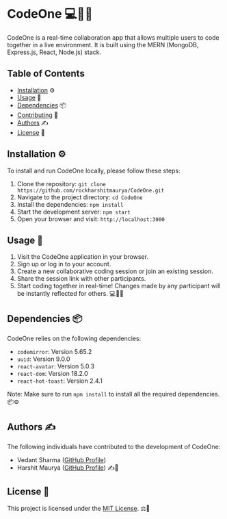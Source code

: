 # CodeOne 💻👥🚀

CodeOne is a real-time collaboration app that allows multiple users to code together in a live environment. It is built using the MERN (MongoDB, Express.js, React, Node.js) stack.

## Table of Contents

- [Installation](#installation-) ⚙️
- [Usage](#usage-) 📝
- [Dependencies](#dependencies-) 📦
- [Contributing](#contributing-) 🤝
- [Authors](#authors-) ✍️
- [License](#license-) 📄

## Installation ⚙️

To install and run CodeOne locally, please follow these steps:

1. Clone the repository: `git clone https://github.com/rockharshitmaurya/CodeOne.git`
2. Navigate to the project directory: `cd CodeOne`
3. Install the dependencies: `npm install`
4. Start the development server: `npm start`
5. Open your browser and visit: `http://localhost:3000`


## Usage 📝

1. Visit the CodeOne application in your browser.
2. Sign up or log in to your account.
3. Create a new collaborative coding session or join an existing session.
4. Share the session link with other participants.
5. Start coding together in real-time! Changes made by any participant will be instantly reflected for others. 💻🔗🔄

## Dependencies 📦

CodeOne relies on the following dependencies:

- `codemirror`: Version 5.65.2
- `uuid`: Version 9.0.0
- `react-avatar`: Version 5.0.3
- `react-dom`: Version 18.2.0
- `react-hot-toast`: Version 2.4.1

Note: Make sure to run `npm install` to install all the required dependencies. 📦⚙️

## Authors ✍️

The following individuals have contributed to the development of CodeOne:

- Vedant Sharma ([GitHub Profile](https://github.com/VedantSharma11))
- Harshit Maurya ([GitHub Profile](https://github.com/rockharshitmaurya)) ✍️👥

## License 📄

This project is licensed under the [MIT License](LICENSE). ⚖️📄
